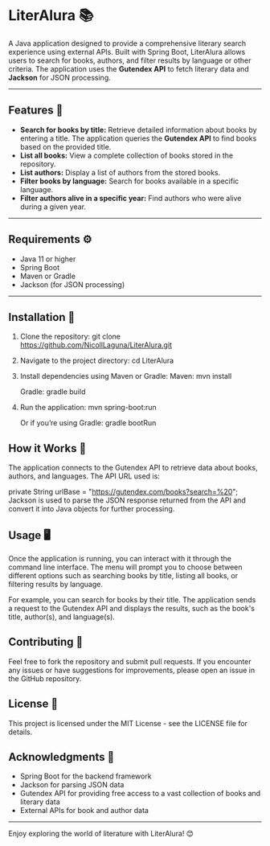 # LiterAlura 📚

A Java application designed to provide a comprehensive literary search experience using external APIs. Built with Spring Boot, LiterAlura allows users to search for books, authors, and filter results by language or other criteria. The application uses the **Gutendex API** to fetch literary data and **Jackson** for JSON processing.

---

## Features 🌟

- **Search for books by title:** Retrieve detailed information about books by entering a title. The application queries the **Gutendex API** to find books based on the provided title.
- **List all books:** View a complete collection of books stored in the repository.
- **List authors:** Display a list of authors from the stored books.
- **Filter books by language:** Search for books available in a specific language.
- **Filter authors alive in a specific year:** Find authors who were alive during a given year.

---

## Requirements ⚙️

- Java 11 or higher
- Spring Boot
- Maven or Gradle
- Jackson (for JSON processing)

---

## Installation 🚀

1. Clone the repository:
   git clone https://github.com/NicollLaguna/LiterAlura.git

2. Navigate to the project directory:
   cd LiterAlura

3. Install dependencies using Maven or Gradle:
   Maven:
   mvn install

   Gradle:
   gradle build

4. Run the application:
   mvn spring-boot:run

   Or if you’re using Gradle:
   gradle bootRun

## How it Works 🔧
The application connects to the Gutendex API to retrieve data about books, authors, and languages. The API URL used is:

private String urlBase = "https://gutendex.com/books?search=%20";
Jackson is used to parse the JSON response returned from the API and convert it into Java objects for further processing.

## Usage 🖥️
Once the application is running, you can interact with it through the command line interface. The menu will prompt you to choose between different options such as searching books by title, listing all books, or filtering results by language.

For example, you can search for books by their title. The application sends a request to the Gutendex API and displays the results, such as the book's title, author(s), and language(s).

## Contributing 🤝
Feel free to fork the repository and submit pull requests. If you encounter any issues or have suggestions for improvements, please open an issue in the GitHub repository.

## License 📄
This project is licensed under the MIT License - see the LICENSE file for details.

## Acknowledgments 🙏
- Spring Boot for the backend framework
- Jackson for parsing JSON data
- Gutendex API for providing free access to a vast collection of books and literary data
- External APIs for book and author data
---
Enjoy exploring the world of literature with LiterAlura! 😊
